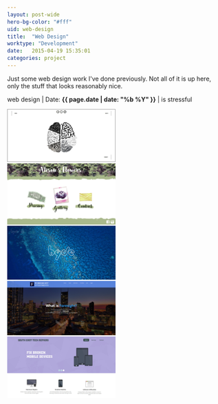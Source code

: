```yaml
---
layout: post-wide
hero-bg-color: "#fff"
uid: web-design
title:  "Web Design"
worktype: "Development"
date:   2015-04-19 15:35:01
categories: project
---
```


<p>
	Just some web design work I've done previously. Not all of it is up here, only the stuff that looks reasonably nice.
</p>

<p class="meta">
  web design | Date: <strong>{{ page.date | date: "%b %Y" }}</strong> | is stressful
</p>

<div class="showcase">
  <img style="width:50%" src="/images/portfolio/web-design/1.jpg" alt="">
  <img style="width:50%" src="/images/portfolio/web-design/2.jpg" alt="">
  <img style="width:50%" src="/images/portfolio/web-design/3.jpg" alt="">
  <img style="width:50%" src="/images/portfolio/web-design/4.jpg" alt="">
  <img style="width:50%" src="/images/portfolio/web-design/5.jpg" alt="">
</div>
